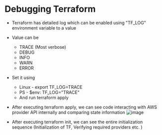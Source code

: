 # Debugging Terraform
- Terraform has detailed log which can be enabled using "TF_LOG" environment variable to a value
- Value can be
    - TRACE (Most verbose)
    - DEBUG
    - INFO
    - WARN
    - ERROR

- Set it using
    - Linux - export TF_LOG=TRACE
    - PS - $env: TF_LOG="TRACE"
    - And run terraform apply

- After executing terraform apply, we can see code interacting with AWS provider API internally and comparing state information
![image](https://github.com/niravmsoni/terraform-aws/assets/6556021/8d1459ec-94d8-4299-a4ac-2b3c15b272a2)

- After executing terraform init, we can see the entire initialization sequence (Initialization of TF, Verifying required providers etc. )